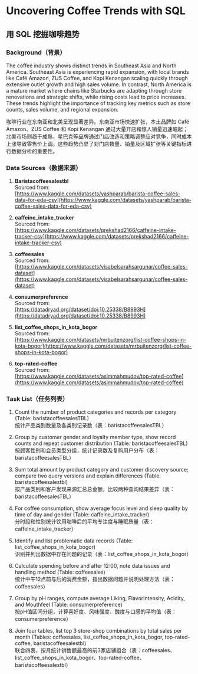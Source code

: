 # Uncovering Coffee Trends with SQL

## 用 SQL 挖掘咖啡趋势

### Background（背景）

The coffee industry shows distinct trends in Southeast Asia and North America. Southeast Asia is experiencing rapid expansion, with local brands like Café Amazon, ZUS Coffee, and Kopi Kenangan scaling quickly through extensive outlet growth and high sales volume. In contrast, North America is a mature market where chains like Starbucks are adapting through store renovations and strategic shifts, while rising costs lead to price increases. These trends highlight the importance of tracking key metrics such as store counts, sales volume, and regional expansion.

咖啡行业在东南亚和北美呈现显著差异。东南亚市场快速扩张，本土品牌如 Café Amazon、ZUS Coffee 和 Kopi Kenangan 通过大量开店和惊人销量迅速崛起；北美市场则趋于成熟，星巴克等品牌通过门店改造和策略调整应对竞争，同时成本上涨导致零售价上调。这些趋势凸显了对门店数量、销量及区域扩张等关键指标进行数据分析的重要性。

### Data Sources（数据来源）

1. **Baristacoffeesalestbl**  
   Sourced from:  
   [https://www.kaggle.com/datasets/yashparab/barista-coffee-sales-data-for-eda-csv](https://www.kaggle.com/datasets/yashparab/barista-coffee-sales-data-for-eda-csv)

2. **caffeine_intake_tracker**  
   Sourced from:  
   [https://www.kaggle.com/datasets/prekshad2166/caffeine-intake-tracker-csv](https://www.kaggle.com/datasets/prekshad2166/caffeine-intake-tracker-csv)

3. **coffeesales**  
   Sourced from:  
   [https://www.kaggle.com/datasets/visabelsarahsargunar/coffee-sales-dataset](https://www.kaggle.com/datasets/visabelsarahsargunar/coffee-sales-dataset)

4. **consumerpreference**  
   Sourced from:  
   [https://datadryad.org/dataset/doi:10.25338/B8993H](https://datadryad.org/dataset/doi:10.25338/B8993H)

5. **list_coffee_shops_in_kota_bogor**  
   Sourced from:  
   [https://www.kaggle.com/datasets/mrbuitenzorg/list-coffee-shops-in-kota-bogor](https://www.kaggle.com/datasets/mrbuitenzorg/list-coffee-shops-in-kota-bogor)

6. **top-rated-coffee**  
   Sourced from:  
   [https://www.kaggle.com/datasets/asimmahmudov/top-rated-coffee](https://www.kaggle.com/datasets/asimmahmudov/top-rated-coffee)

### Task List（任务列表）

1. Count the number of product categories and records per category (Table: baristacoffeesalesTBL)  
   统计产品类别数量及各类别记录数（表：baristacoffeesalesTBL）

2. Group by customer gender and loyalty member type, show record counts and repeat customer distribution (Table: baristacoffeesalesTBL)  
   按顾客性别和会员类型分组，统计记录数及复购用户分布（表：baristacoffeesalesTBL）

3. Sum total amount by product category and customer discovery source; compare two query versions and explain differences (Table: baristacoffeesalestbl)  
   按产品类别和客户发现来源汇总总金额，比较两种查询结果差异（表：baristacoffeesalesTBL）

4. For coffee consumption, show average focus level and sleep quality by time of day and gender (Table: caffeine_intake_tracker)  
   分时段和性别统计饮用咖啡后的平均专注度与睡眠质量（表：caffeine_intake_tracker）

5. Identify and list problematic data records (Table: list_coffee_shops_in_kota_bogor)  
   识别并列出数据中存在问题的记录（表：list_coffee_shops_in_kota_bogor）

6. Calculate spending before and after 12:00, note data issues and handling method (Table: coffeesales)  
   统计中午12点前与后的消费金额，指出数据问题并说明处理方法（表：coffeesales）

7. Group by pH ranges, compute average Liking, FlavorIntensity, Acidity, and Mouthfeel (Table: consumerpreference)  
   按pH值区间分组，计算喜好度、风味强度、酸度与口感的平均值（表：consumerpreference）

8. Join four tables, list top 3 store-shop combinations by total sales per month (Tables: coffeesales, list_coffee_shops_in_kota_bogor, top-rated-coffee, baristacoffeesalestbl)  
   联合四表，按月统计销售额最高的前3家店铺组合（表：coffeesales、list_coffee_shops_in_kota_bogor、top-rated-coffee、baristacoffeesalestbl）